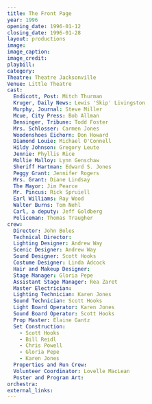 ```yaml
---
title: The Front Page
year: 1996
opening_date: 1996-01-12
closing_date: 1996-01-28
layout: productions
image:
image_caption:
image_credit:
playbill: 
category: 
Theatre: Theatre Jacksonville
Venue: Little Theatre
cast:
  Endicott, Post: Mitch Thurman
  Kruger, Daily News: Lewis 'Skip' Livingston
  Murphy, Journal: Steve Miller
  Mcue, City Press: Bob Allman
  Bensinger, Tribune: Todd Foster
  Mrs. Schlosser: Carmen Jones
  Woodenshoes Eichorn: Don Howard
  Diamond Louie: Michael O'Connell
  Hildy Johnson: Gregory Leute
  Jennie: Phyllis Rice
  Mollie Malloy: Lynn Genschaw
  Sheriff Hartman: Edward S. Jones
  Peggy Grant: Jennifer Rogers
  Mrs. Grant: Diane Lindsay
  The Mayor: Jim Pearce
  Mr. Pincus: Rick Spruiell
  Earl Williams: Ray Wood
  Walter Burns: Tom Nehl
  Carl, a deputy: Jeff Goldberg
  Policeman: Thomas Traugher
crew:
  Director: John Boles
  Technical Director: 
  Lighting Designer: Andrew Way
  Scenic Designer: Andrew Way
  Sound Designer: Scott Hooks
  Costume Designer: Linda Adcock
  Hair and Makeup Designer: 
  Stage Manager: Gloria Pepe
  Assistant Stage Manager: Rea Zaret
  Master Electrician: 
  Lighting Technician: Karen Jones
  Sound Technician: Scott Hooks
  Light Board Operator: Karen Jones
  Sound Board Operator: Scott Hooks
  Prop Master: Elaine Gantz
  Set Construction: 
    - Scott Hooks
    - Bill Reidl
    - Chris Powell
    - Gloria Pepe
    - Karen Jones
  Properties and Run Crew: 
  Volunteer Coordinator: Lovelle MacLean
  Poster and Program Art: 
orchestra:
external_links:
---
```

